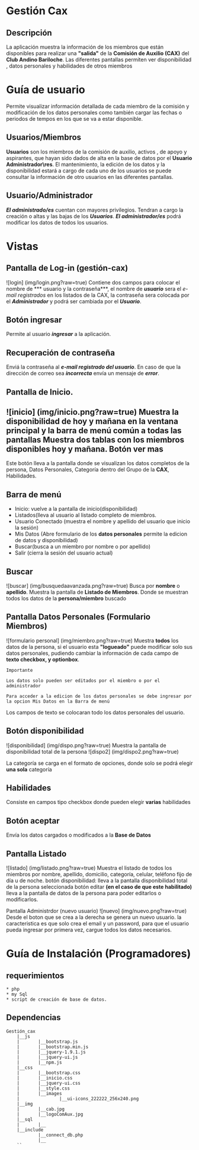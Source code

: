 Gestión Cax
======
Descripción
-----
La aplicación muestra la información de los miembros que  están disponibles para realizar una **"salida"** de la **Comisión de Auxilio (CAX)** del **Club Andino Bariloche**. Las diferentes pantallas permiten ver disponibilidad , datos personales y habilidades de otros miembros

Guía de usuario
===
Permite visualizar información  detallada de cada miembro de la comisión y modificación de los datos personales como también cargar las fechas o periodos de tempos en los que se va a estar disponible.

Usuarios/Miembros
---
**Usuarios** son los miembros de la comisión de auxilio, activos , de  apoyo y aspirantes, que hayan sido dados de alta en la base de datos por el **Usuario Administrador\res**.
El mantenimiento, la edición de los datos  y la disponibilidad estará a cargo de cada uno de los usuarios 
se puede consultar la información de otro usuarios en las diferentes pantallas.

Usuario/Administrador
---
***El administrado/es*** cuentan con mayores privilegios. Tendran a cargo la creación o altas y las bajas de los ***Usuarios***. ***El administrador/es*** podrá modificar los datos de todos los usuarios.

Vistas
===
Pantalla de Log-in (gestión-cax)
----
![login] (img/login.png?raw=true)
Contiene dos campos para colocar el nombre de *** usuario y la contraseña***, el nombre de ***usuario*** sera el *e-mail registrados* en los listados de la CAX, la contraseña sera colocada por el ***Administrador*** y  podrá ser cambiada por el ***Usuario***.

Botón ingresar 
----
Permite al usuario ***ingresar*** a la aplicación.

Recuperación de contraseña
----
Enviá la contraseña al ***e-mail registrado del usuario***. En caso de que la dirección de correo sea ***incorrecta*** envía un mensaje de ***error***.


Pantalla de Inicio.
----
![inicio] (img/inicio.png?raw=true)
Muestra la **disponibilidad** de hoy y mañana en la ventana principal y la barra de menú común a todas las pantallas
Muestra dos tablas con los  miembros disponibles hoy y mañana.
Botón ver mas
---
Este botón lleva a la pantalla donde se visualizan los datos completos de la persona, Datos Personales, Categoría dentro del Grupo de la **CAX**, Habilidades.


Barra de menú
---
* Inicio: vuelve a la pantalla de inicio(disponibilidad)
* Listados(lleva al usuario al listado completo de miembros.
* Usuario Conectado (muestra el nombre y apellido del usuario que inicio la sesión)
* Mis Datos (Abre formulario de los **datos personales** permite la edicion de  datos y disponibilidad)
* Buscar(busca a un miembro por nombre o por apellido)
* Salir (cierra la sesión del usuario actual)

Buscar
---
![buscar] (img/busquedaavanzada.png?raw=true)
Busca por **nombre** o **apellido**.
Muestra la pantalla de **Listado de Miembros**. Donde se muestran todos los datos de la **persona/miembro** buscado

Pantalla Datos Personales (Formulario Miembros)
---
![formulario personal] (img/miembro.png?raw=true)
Muestra **todos** los datos de la persona, si el usuario esta **"logueado"** puede modificar solo sus datos personales, pudiendo cambiar la información de cada campo de **texto checkbox, y optionbox**.
```
Importante

Los datos solo pueden ser editados por el miembro o por el administrador

Para acceder a la edicion de los datos personales se debe ingresar por la opcion Mis Datos en la Barra de menú
```
Los campos de texto se colocaran todo los datos personales del usuario.

Botón disponibilidad
---
![disponibilidad] (img/dispo.png?raw=true)
Muestra la pantalla de disponibilidad total de la persona
![dispo2] (img/dispo2.png?raw=true)

La categoría se carga en el formato de opciones, donde solo se podrá elegir **una sola** categoría

Habilidades
---
Consiste en campos tipo checkbox donde pueden elegir **varias** habilidades

Botón aceptar
---
Envía  los datos cargados o modificados a la **Base de Datos**


Pantalla Listado
---
![listado] (img/listado.png?raw=true)
Muestra el listado de todos los miembros por nombre, apellido, domicilio, categoría, celular, teléfono fijo de día u de noche.
botón disponibilidad: lleva a la pantalla disponibilidad total de la persona seleccionada
botón editar **(en el caso de que este habilitado)** lleva a la pantalla de datos de la persona para poder editarlos o modificarlos.

Pantalla Administrdor (nuevo usuario)
![nuevo] (img/nuevo.png?raw=true)
Desde el boton que se crea a la derecha se genera un nuevo usuario. la caracteristica es que solo crea el email y un password, para que el usuario pueda ingresar por primera vez, cargue todos los datos necesarios.

Guía de Instalación (Programadores)
===
requerimientos
---
```
* php
* my Sql
* script de creación de base de datos.
```

Dependencias
---
```
Gestión_cax
	|__js
	|		|__bootstrap.js
	|		|__bootstrap.min.js
	|		|__jquery-1.9.1.js
	|		|__jquery-ui.js
	|		|__npm.js
	|__css
	|		|__bootstrap.css
	|		|__inicio.css
	|		|__jquery-ui.css
	|		|__style.css
	|		|__images
	|				|__ui-icons_222222_256x240.png
	|__img
	|		|__cab.jpg
	|		|__logoComAux.jpg
	|__sql
	|		|__
	|__include
			|__connect_db.php
			|__
	``
